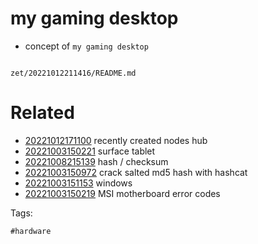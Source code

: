 # my gaming desktop

- concept of `my gaming desktop`

```
```

` zet/20221012211416/README.md `

# Related

- [20221012171100](/zet/20221012171100/README.md) recently created nodes hub
- [20221003150221](/zet/20221003150221/README.md) surface tablet
- [20221008215139](/zet/20221008215139/README.md) hash / checksum
- [20221003150972](/zet/20221003150972/README.md) crack salted md5 hash with hashcat
- [20221003151153](/zet/20221003151153/README.md) windows
- [20221003150219](/zet/20221003150219/README.md) MSI motherboard error codes

Tags:

    #hardware
